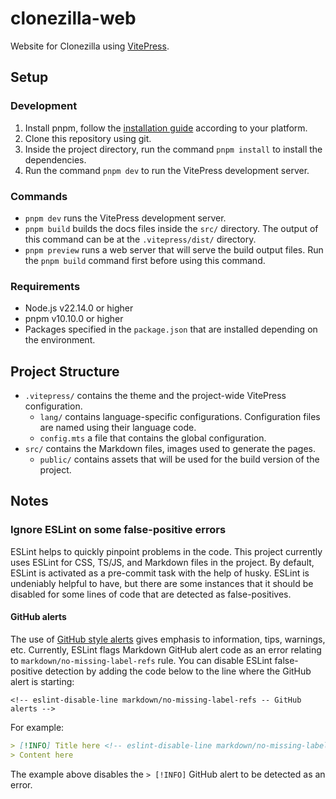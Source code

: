 # clonezilla-web

Website for Clonezilla using [VitePress](https://vitepress.dev/).

## Setup

### Development

1. Install pnpm, follow the [installation guide](https://pnpm.io/installation) according to your platform.
2. Clone this repository using git.
3. Inside the project directory, run the command `pnpm install` to install the dependencies.
4. Run the command `pnpm dev` to run the VitePress development server.

### Commands

- `pnpm dev` runs the VitePress development server.
- `pnpm build` builds the docs files inside the `src/` directory. The output of this command can be at the
  `.vitepress/dist/` directory.
- `pnpm preview` runs a web server that will serve the build output files. Run the `pnpm build`
  command first before using this command.

### Requirements

- Node.js v22.14.0 or higher
- pnpm v10.10.0 or higher
- Packages specified in the `package.json` that are installed depending on the environment.

## Project Structure

- `.vitepress/` contains the theme and the project-wide VitePress configuration.
  - `lang/` contains language-specific configurations. Configuration files are named using their language code.
  - `config.mts` a file that contains the global configuration.
- `src/` contains the Markdown files, images used to generate the pages.
  - `public/` contains assets that will be used for the build version of the project.

## Notes

### Ignore ESLint on some false-positive errors

ESLint helps to quickly pinpoint problems in the code. This project currently uses ESLint for CSS, TS/JS, and
Markdown files in the project. By default, ESLint is activated as a pre-commit task with the help of husky. ESLint is
undeniably helpful to have, but there are some instances that it should be disabled for some lines of code that are
detected as false-positives.

#### GitHub alerts

The use of [GitHub style alerts](https://vitepress.dev/guide/markdown#github-flavored-alerts) gives emphasis to
information, tips, warnings, etc. Currently, ESLint flags Markdown GitHub alert code as an error relating to
`markdown/no-missing-label-refs` rule. You can disable ESLint false-positive detection by adding the code below
to the line where the GitHub alert is starting:

```text
<!-- eslint-disable-line markdown/no-missing-label-refs -- GitHub alerts -->
```

For example:

```markdown
> [!INFO] Title here <!-- eslint-disable-line markdown/no-missing-label-refs -- GitHub alerts -->
> Content here
```

The example above disables the `> [!INFO]` GitHub alert to be detected as an error.
